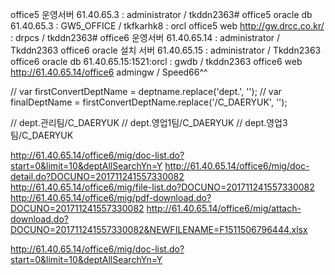 office5 운영서버 61.40.65.3 : administrator / tkddn2363#
office5 oracle db 61.40.65.3 : GW5_OFFICE / tkfkarhk8 : orcl
office5 web http://gw.drcc.co.kr/ : drpcs / tkddn2363#
office6 운영서버 61.40.65.14 : administrator / Tkddn2363
office6 oracle 설치 서버 61.40.65.15 : administrator / Tkddn2363
office6 oracle db 61.40.65.15:1521:orcl : gwdb / tkddn2363
office6 web http://61.40.65.14/office6 admingw / Speed66^^

// var firstConvertDeptName = deptname.replace('dept.', '');
// var finalDeptName = firstConvertDeptName.replace('/C_DAERYUK', '');

// dept.관리팀/C_DAERYUK
// dept.영업1팀/C_DAERYUK
// dept.영업3팀/C_DAERYUK

http://61.40.65.14/office6/mig/doc-list.do?start=0&limit=10&deptAllSearchYn=Y
http://61.40.65.14/office6/mig/doc-detail.do?DOCUNO=201711241557330082
http://61.40.65.14/office6/mig/file-list.do?DOCUNO=201711241557330082
http://61.40.65.14/office6/mig/pdf-download.do?DOCUNO=201711241557330082
http://61.40.65.14/office6/mig/attach-download.do?DOCUNO=201711241557330082&NEWFILENAME=F1511506796444.xlsx

http://61.40.65.14/office6/mig/doc-list.do?start=0&limit=10&deptAllSearchYn=Y
